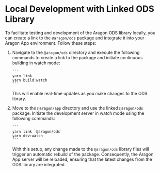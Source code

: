# Local Development with Linked ODS Library

To facilitate testing and development of the Aragon ODS library locally, you can create a link to the `@aragon/ods`
package and integrate it into your Aragon App environment. Follow these steps:

1.  Navigate to the `@aragon/ods` directory and execute the following commands to create a link to the package and initiate
    continuous building in watch mode:

        ```
        yarn link
        yarn build:watch
        ```

    This will enable real-time updates as you make changes to the ODS library.

2.  Move to the `@aragon/app` directory and use the linked `@aragon/ods` package. Initiate the development server in
    watch mode using the following commands:

        ```
        yarn link `@aragon/ods`
        yarn dev:watch
        ```

    With this setup, any change made to the `@aragon/ods` library files will trigger an automatic rebuild of the package.
    Consequently, the Aragon App server will be reloaded, ensuring that the latest changes from the ODS library are integrated.
